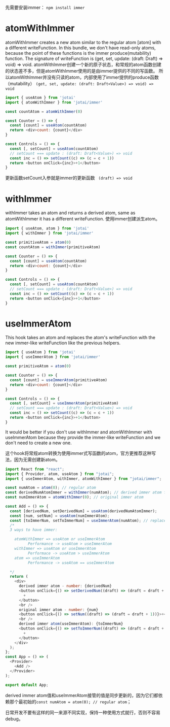 
先需要安装immer： `npm install immer`

# atomWithImmer
atomWithImmer creates a new atom similar to the regular atom [atom] with a different writeFunction. In this bundle, we don't have read-only atoms, because the point of these functions is the immer produce(mutability) function. The signature of writeFunction is (get, set, update: (draft: Draft<Value>) => void) => void.
atomWithImmer创建一个新的原子状态，和常规的atom函数创建的状态差不多，但是atomWithImmer使用的是由immer提供的不同的写函数。
所以atomWithImmer并没有只读的atom，内部使用了immer提供的produce函数（mutability）
`(get, set, update: (draft: Draft<Value>) => void) => void`

```js
import { useAtom } from 'jotai'
import { atomWithImmer } from 'jotai/immer'

const countAtom = atomWithImmer(0)

const Counter = () => {
  const [count] = useAtom(countAtom)
  return <div>count: {count}</div>
}

const Controls = () => {
  const [, setCount] = useAtom(countAtom)
  // setCount === update : (draft: Draft<Value>) => void
  const inc = () => setCount((c) => (c = c + 1))
  return <button onClick={inc}>+1</button>
}
```
更新函数setCount入参就是immer的更新函数 ` (draft) => void`

# withImmer
withImmer takes an atom and returns a derived atom, same as atomWithImmer it has a different writeFunction.
使用immer创建派生atom。

```js
import { useAtom, atom } from 'jotai'
import { withImmer } from 'jotai/immer'

const primitiveAtom = atom(0)
const countAtom = withImmer(primitiveAtom)

const Counter = () => {
  const [count] = useAtom(countAtom)
  return <div>count: {count}</div>
}

const Controls = () => {
  const [, setCount] = useAtom(countAtom)
  // setCount === update : (draft: Draft<Value>) => void
  const inc = () => setCount((c) => (c = c + 1))
  return <button onClick={inc}>+1</button>
}
```

# useImmerAtom
This hook takes an atom and replaces the atom's writeFunction with the new immer-like writeFunction like the previous helpers.

```js
import { useAtom } from 'jotai'
import { useImmerAtom } from 'jotai/immer'

const primitiveAtom = atom(0)

const Counter = () => {
  const [count] = useImmerAtom(primitiveAtom)
  return <div>count: {count}</div>
}

const Controls = () => {
  const [, setCount] = useImmerAtom(primitiveAtom)
  // setCount === update : (draft: Draft<Value>) => void
  const inc = () => setCount((c) => (c = c + 1))
  return <button onClick={inc}>+1</button>
}
```
It would be better if you don't use withImmer and atomWithImmer with useImmerAtom because they provide the immer-like writeFunction and we don't need to create a new one.

这个hook将常规atom转换为使用immer式写函数的atom，官方更推荐这种写法，因为无需创建新atom。

```js
import React from "react";
import { Provider, atom, useAtom } from "jotai";
import { useImmerAtom, withImmer, atomWithImmer } from "jotai/immer";

const numAtom = atom(0); // regular atom
const derivedNumAtomImmer = withImmer(numAtom); // derived immer atom from regular atom
const numImmerAtom = atomWithImmer(0); // original immer atom

const Add = () => {
  const [derivedNum, setDerivedNum] = useAtom(derivedNumAtomImmer);
  const [num, setNum] = useAtom(numImmerAtom);
  const [toImmerNum, setToImmerNum] = useImmerAtom(numAtom); // replace the regular write function with new write function(similar to produce in immer)
  /*
  3 ways to have immer:

    atomWithImmer => useAtom or useImmerAtom
          Performance -> useAtom > useImmerAtom
    withImmer => useAtom or useImmerAtom
          Performace -> useAtom > useImmerAtom
    atom => useImmerAtom
          Performance -> useAtom == useImmerAtom

  */
  return (
    <div>
      derived immer atom - number: {derivedNum}
      <button onClick={() => setDerivedNum((draft) => (draft = draft + 1))}>
        +
      </button>
      <br />
      original immer atom - number: {num}
      <button onClick={() => setNum((draft) => (draft = draft + 1))}>+</button>
      <br />
      derived immer atom(useImmerAtom): {toImmerNum}
      <button onClick={() => setToImmerNum((draft) => (draft = draft + 1))}>
        +
      </button>
    </div>
  );
};
const App = () => (
  <Provider>
    <Add />
  </Provider>
);

export default App;

```

derived immer atom值和useImmerAtom接管的值是同步更新的，因为它们都依赖那个最初始的`const numAtom = atom(0); // regular atom`；

日常开发不要有这样的同一来源不同实现，保持一种使用方式就行，否则不容易debug。
